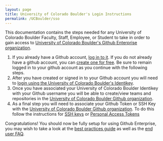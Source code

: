 ```yaml
---
layout: page
title: University of Colorado Boulder's Login Instructions
permalink: /UCBoulder/sso
---
```


This documentation contains the steps needed for any University of Colorado Boulder Faculty, Staff, Employee, or Student to take in order to gain access to [University of Colorado Boulder's Github Enterprise organization](https://github.com/UCBoulder).

1. If you already have a Github account, [log in to it](https://github.com/login).  If you do not already have a github account, you can [create one for free](https://github.com/join). Be sure to remain logged in to your github account as you continue with the following steps.
1. After you have created or signed in to your Github account you will need to [login using the University of Colorado Boulder's Identikey](https://github.com/orgs/UCBoulder/sso).
1. Once you have associated your University of Colorado Boulder Identikey with your Github username you will be able to create/view teams and repositories in the [University of Colorado Boulder Github organization](https://github.com/UCBoulder).
1. As a final step you will need to associate your Github Token or SSH Key with the [University of Colorado Boulder Github organization](https://github.com/UCBoulder). To do this follow the instructions for [SSH keys](https://docs.github.com/en/github/authenticating-to-github/authorizing-an-ssh-key-for-use-with-saml-single-sign-on) or [Personal Access Tokens](https://docs.github.com/en/github/authenticating-to-github/authorizing-a-personal-access-token-for-use-with-saml-single-sign-on)

Congratulations! You should now be fully setup for using Github Enterprise, you may wish to take a look at the [best practices guide](/best-practices) as well as the [end user FAQ](/end-user-faq).